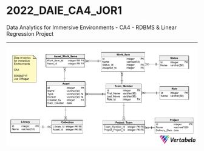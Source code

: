 # 2022_DAIE_CA4_JOR1

Data Analytics for Immersive Environments - CA4 - RDBMS &amp; Linear Regression Project

---

![ER Diagram](https://raw.githubusercontent.com/joeaoregan/2022_DAIE_CA4_JOR1/master/daie_ca4_er_diagram.png "ER Diagram")
